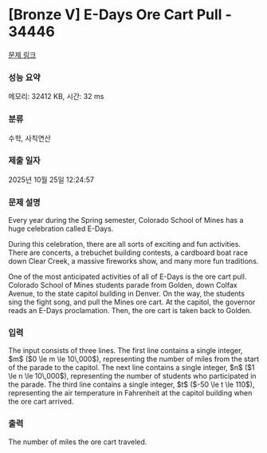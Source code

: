 # [Bronze V] E-Days Ore Cart Pull - 34446 

[문제 링크](https://www.acmicpc.net/problem/34446) 

### 성능 요약

메모리: 32412 KB, 시간: 32 ms

### 분류

수학, 사칙연산

### 제출 일자

2025년 10월 25일 12:24:57

### 문제 설명

<p>Every year during the Spring semester, Colorado School of Mines has a huge celebration called E-Days.</p>

<p>During this celebration, there are all sorts of exciting and fun activities. There are concerts, a trebuchet building contests, a cardboard boat race down Clear Creek, a massive fireworks show, and many more fun traditions.</p>

<p>One of the most anticipated activities of all of E-Days is the ore cart pull. Colorado School of Mines students parade from Golden, down Colfax Avenue, to the state capitol building in Denver. On the way, the students sing the fight song, and pull the Mines ore cart. At the capitol, the governor reads an E-Days proclamation. Then, the ore cart is taken back to Golden.</p>

### 입력 

 <p>The input consists of three lines. The first line contains a single integer, $m$ ($0 \le m \le 10\,000$), representing the number of miles from the start of the parade to the capitol. The next line contains a single integer, $n$ ($1 \le n \le 10\,000$), representing the number of students who participated in the parade. The third line contains a single integer, $t$ ($-50 \le t \le 110$), representing the air temperature in Fahrenheit at the capitol building when the ore cart arrived.</p>

### 출력 

 <p>The number of miles the ore cart traveled.</p>

